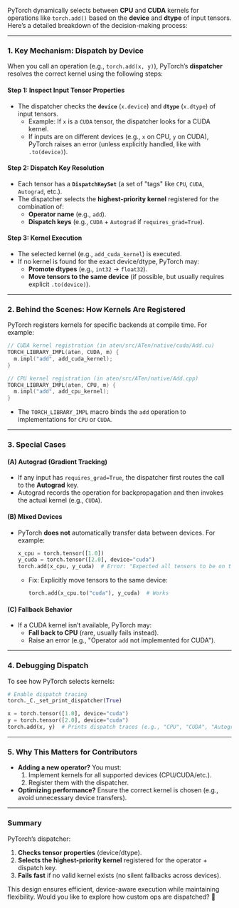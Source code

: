PyTorch dynamically selects between **CPU** and **CUDA** kernels for operations like `torch.add()` based on the **device** and **dtype** of input tensors. Here’s a detailed breakdown of the decision-making process:

---

### **1. Key Mechanism: Dispatch by Device**
When you call an operation (e.g., `torch.add(x, y)`), PyTorch’s **dispatcher** resolves the correct kernel using the following steps:

#### **Step 1: Inspect Input Tensor Properties**
- The dispatcher checks the **`device`** (`x.device`) and **`dtype`** (`x.dtype`) of input tensors.
  - Example: If `x` is a `CUDA` tensor, the dispatcher looks for a CUDA kernel.
  - If inputs are on different devices (e.g., `x` on CPU, `y` on CUDA), PyTorch raises an error (unless explicitly handled, like with `.to(device)`).

#### **Step 2: Dispatch Key Resolution**
- Each tensor has a **`DispatchKeySet`** (a set of "tags" like `CPU`, `CUDA`, `Autograd`, etc.).
- The dispatcher selects the **highest-priority kernel** registered for the combination of:
  - **Operator name** (e.g., `add`).
  - **Dispatch keys** (e.g., `CUDA` + `Autograd` if `requires_grad=True`).

#### **Step 3: Kernel Execution**
- The selected kernel (e.g., `add_cuda_kernel`) is executed.
- If no kernel is found for the exact device/dtype, PyTorch may:
  - **Promote dtypes** (e.g., `int32` → `float32`).
  - **Move tensors to the same device** (if possible, but usually requires explicit `.to(device)`).

---

### **2. Behind the Scenes: How Kernels Are Registered**
PyTorch registers kernels for specific backends at compile time. For example:
```cpp
// CUDA kernel registration (in aten/src/ATen/native/cuda/Add.cu)
TORCH_LIBRARY_IMPL(aten, CUDA, m) {
  m.impl("add", add_cuda_kernel);
}

// CPU kernel registration (in aten/src/ATen/native/Add.cpp)
TORCH_LIBRARY_IMPL(aten, CPU, m) {
  m.impl("add", add_cpu_kernel);
}
```
- The `TORCH_LIBRARY_IMPL` macro binds the `add` operation to implementations for `CPU` or `CUDA`.

---

### **3. Special Cases**
#### **(A) Autograd (Gradient Tracking)**
- If any input has `requires_grad=True`, the dispatcher first routes the call to the **Autograd** key.
- Autograd records the operation for backpropagation and then invokes the actual kernel (e.g., `CUDA`).

#### **(B) Mixed Devices**
- PyTorch **does not** automatically transfer data between devices. For example:
  ```python
  x_cpu = torch.tensor([1.0])
  y_cuda = torch.tensor([2.0], device="cuda")
  torch.add(x_cpu, y_cuda)  # Error: "Expected all tensors to be on the same device"
  ```
  - Fix: Explicitly move tensors to the same device:
    ```python
    torch.add(x_cpu.to("cuda"), y_cuda)  # Works
    ```

#### **(C) Fallback Behavior**
- If a CUDA kernel isn’t available, PyTorch may:
  - **Fall back to CPU** (rare, usually fails instead).
  - Raise an error (e.g., "Operator `add` not implemented for CUDA").

---

### **4. Debugging Dispatch**
To see how PyTorch selects kernels:
```python
# Enable dispatch tracing
torch._C._set_print_dispatcher(True)

x = torch.tensor([1.0], device="cuda")
y = torch.tensor([2.0], device="cuda")
torch.add(x, y)  # Prints dispatch traces (e.g., "CPU", "CUDA", "Autograd")
```

---

### **5. Why This Matters for Contributors**
- **Adding a new operator?** You must:
  1. Implement kernels for all supported devices (CPU/CUDA/etc.).
  2. Register them with the dispatcher.
- **Optimizing performance?** Ensure the correct kernel is chosen (e.g., avoid unnecessary device transfers).

---

### **Summary**
PyTorch’s dispatcher:
1. **Checks tensor properties** (device/dtype).
2. **Selects the highest-priority kernel** registered for the operator + dispatch key.
3. **Fails fast** if no valid kernel exists (no silent fallbacks across devices).

This design ensures efficient, device-aware execution while maintaining flexibility. Would you like to explore how custom ops are dispatched? 🚀
